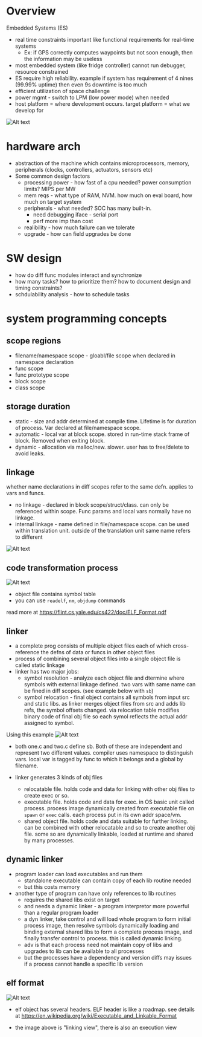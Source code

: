# Overview
Embedded Systems (ES)
* real time constraints important like functional requirements for real-time systems
  * Ex: if GPS correctly computes waypoints but not soon enough, then the information may be useless
* most embedded system (like fridge controller) cannot run debugger, resource constrained
* ES require high reliability. example if system has requirement of 4 nines (99.99% uptime) then even 9s downtime is too much
* efficient utilization of space challenge
* power mgmt - switch to LPM (low power mode) when needed
* host platform = where development occurs. target platform = what we develop for

![Alt text](image.png)

# hardware arch

* abstraction of the machine which contains microprocessors, memory, peripherals (clocks, controllers, actuators, sensors etc)
* Some common design factors
  * processing power - how fast of a cpu needed? power consumption limits? MIPS per MW
  * mem reqs - what type of RAM, NVM. how much on eval board, how much on target system
  * peripherals - what needed? SOC has many built-in.
    * need debugging iface - serial port
    * perf more imp than cost
  * realibility - how much failure can we tolerate
  * upgrade - how can field upgrades be done

# SW design

* how do diff func modules interact and synchronize
* how many tasks? how to prioritize them? how to document design and timing constraints?
* schdulability analysis - how to schedule tasks

# system programming concepts

## scope regions

* filename/namespace scope - gloabl/file scope when declared in namespace declaration
* func scope
* func prototype scope
* block scope
* class scope

## storage duration

* static - size and addr determined at compile time. Lifetime is for duration of process. Var declared at file/namespace scope.
* automatic - local var at block scope. stored in run-time stack frame of block. Removed when exiting block.
* dynamic - allocation via malloc/new. slower. user has to free/delete to avoid leaks.

## linkage

whether name declarations in diff scopes refer to the same defn. applies to vars and funcs.

* no linkage - declared in block scope/struct/class. can only be referenced within scope. Func params and local vars normally have no linkage.
* internal linkage - name defined in file/namespace scope. can be used within translation unit. outside of the translation unit same name refers to different 

![Alt text](image-1.png)

## code  transformation process

![Alt text](image-2.jpg)

* object file contains symbol table
* you can use `readelf`, `nm`, `objdump` commands

read more at https://flint.cs.yale.edu/cs422/doc/ELF_Format.pdf

## linker

* a complete prog consists of multiple object files each of which cross-reference the defns of data or funcs in other object files
* process of combining several object files into a single object file is called static linkage
* linker has two major jobs:
  * symbol resolution - analyze each object file and dtermine where symbols with external linkage defined. two vars with same name
  can be fined in diff scopes. (see example below with `sb`)
  * symbol relocation - final object contains all symbols from input src and static libs. as linker merges object files from src and adds lib refs, the symbol offsets changed. via relocation table modifies binary code of final obj file so each symol reflects the actual addr assigned to symbol.


Using this example
![Alt text](<Screenshot 2023-11-10 at 18-00-43 Chapter 2 Cross-Platform Development.jpg>)

* both one.c and two.c define sb. Both of these are independent and represent two different values. compiler uses namespace
to distinguish vars. local var is tagged by func to which it belongs and a global by filename.

* linker generates 3 kinds of obj files
  * relocatable file. holds code and data for linking with other obj files to create exec or so.
  * executable file. holds code and data for exec. in OS basic unit called process. process image dynamically
  created from executable file on `spawn` or `exec` calls. each process put in its own addr space/vm.
  * shared object file. holds code and data suitable for further linking. can be combined with other relocatable and so to create 
  another obj file. some so are dynamically linkable, loaded at runtime and shared by many processes.

## dynamic linker

* program loader can load executables and run them
  * standalone executable can contain copy of each lib routine needed
  * but this costs memory
* another type of program can have only references to lib routines
  * requires the shared libs exist on target
  * and needs a dynamic linker - a program interpretor more powerful than a regular program loader
  * a dyn linker, take control and will load whole program to form initial process image, then
  resolve symbols dynamically loading and binding external shared libs to form a complete process image,
  and finally transfer control to process. this is called dynamic linking.
  * adv is that each process need not maintain copy of libs and upgrades to lib can be available to all processes
  * but the processes have a dependency and version diffs may issues if a process cannot handle a specific lib version

## elf format

![Alt text](image-2.png)

* elf object has several headers. ELF header is like a roadmap. see details at https://en.wikipedia.org/wiki/Executable_and_Linkable_Format

* the image above is "linking view", there is also an execution view